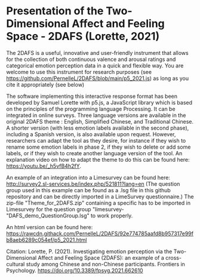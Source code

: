 # Presentation of the Two-Dimensional Affect and Feeling Space - 2DAFS (Lorette, 2021)
The 2DAFS is a useful, innovative and user-friendly instrument that allows for the collection of both continuous valence and arousal ratings and categorical emotion perception data in a quick and flexible way.
You are welcome to use this instrument for research purposes (see https://github.com/PernelleL/2DAFS/blob/main/p5_2021.js) as long as you cite it appropriately (see below)

The software implementing this interactive response format has been developed by Samuel Lorette with p5.js, a JavaScript library which is based on the principles of the programming language Processing. It can be integrated in online surveys. Three language versions are available in the original 2DAFS theme : English, Simplified Chinese, and Traditional Chinese. A shorter version (with less emotion labels available in the second phase), including a Spanish version, is also available upon request. However, researchers can adapt the tool as they desire, for instance if they wish to rename some emotion labels in phase 2, if they wish to delete or add some labels, or if they wish to create another language version of the tool. An explanation video on how to adapt the theme to do this can be found here:  https://youtu.be/_h5vfB4h2fY.

An example of an integration into a Limesurvey can be found here: http://survey2.sl-services.be/index.php/521811?lang=en (The question group used in this example can be found as a .lsg file in this github repository and can be directly imported in a LimeSurvey questionnaire.) The zip-file "Theme_for_2DAFS.zip" containing a specific has to be imported in Limesurvey for the question group "limesurvey-"DAFS_demo_QuestionGroup.lsg" to work properly.

An html version can be found here: https://rawcdn.githack.com/PernelleL/2DAFS/92e774785aafd8b957317e99fb8aeb6289c054ef/p5_2021.html


Citation: Lorette, P. (2021). Investigating emotion perception via the Two-Dimensional Affect and Feeling Space (2DAFS): an example of a cross-cultural study among Chinese and non-Chinese participants. Frontiers in Psychology. https://doi.org/10.3389/fpsyg.2021.662610

